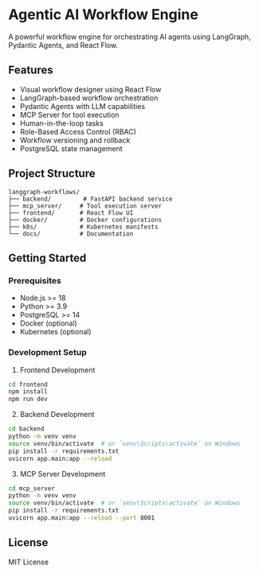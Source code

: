 # Agentic AI Workflow Engine

A powerful workflow engine for orchestrating AI agents using LangGraph, Pydantic Agents, and React Flow.

## Features

- Visual workflow designer using React Flow
- LangGraph-based workflow orchestration
- Pydantic Agents with LLM capabilities
- MCP Server for tool execution
- Human-in-the-loop tasks
- Role-Based Access Control (RBAC)
- Workflow versioning and rollback
- PostgreSQL state management

## Project Structure

```
langgraph-workflows/
├── backend/         # FastAPI backend service
├── mcp_server/     # Tool execution server
├── frontend/       # React Flow UI
├── docker/         # Docker configurations
├── k8s/            # Kubernetes manifests
└── docs/           # Documentation
```

## Getting Started

### Prerequisites

- Node.js >= 18
- Python >= 3.9
- PostgreSQL >= 14
- Docker (optional)
- Kubernetes (optional)

### Development Setup

1. Frontend Development
```bash
cd frontend
npm install
npm run dev
```

2. Backend Development
```bash
cd backend
python -m venv venv
source venv/bin/activate  # or `venv\Scripts\activate` on Windows
pip install -r requirements.txt
uvicorn app.main:app --reload
```

3. MCP Server Development
```bash
cd mcp_server
python -m venv venv
source venv/bin/activate  # or `venv\Scripts\activate` on Windows
pip install -r requirements.txt
uvicorn app.main:app --reload --port 8001
```

## License

MIT License

